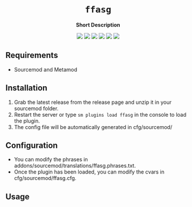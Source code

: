 <div align="center">
  <h1><code>ffasg</code></h1>
  <p>
    <strong>Short Description</strong>
  </p>
  <p style="margin-bottom: 0.5ex;">
    <img
        src="https://img.shields.io/github/downloads//ffasg/total"
    />
    <img
        src="https://img.shields.io/github/last-commit//ffasg"
    />
    <img
        src="https://img.shields.io/github/issues//ffasg"
    />
    <img
        src="https://img.shields.io/github/issues-closed//ffasg"
    />
    <img
        src="https://img.shields.io/github/repo-size//ffasg"
    />
    <img
        src="https://img.shields.io/github/workflow/status//ffasg/Compile%20and%20release"
    />
  </p>
</div>


## Requirements ##
- Sourcemod and Metamod


## Installation ##
1. Grab the latest release from the release page and unzip it in your sourcemod folder.
2. Restart the server or type `sm plugins load ffasg` in the console to load the plugin.
3. The config file will be automatically generated in cfg/sourcemod/

## Configuration ##
- You can modify the phrases in addons/sourcemod/translations/ffasg.phrases.txt.
- Once the plugin has been loaded, you can modify the cvars in cfg/sourcemod/ffasg.cfg.


## Usage ##

